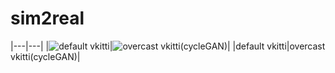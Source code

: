 # sim2real

|---|---|
|![default vkitti](https://github.com/nidolight/sim2real/blob/main/cycleGAN_generator/default_vkitti.gif)|![overcast vkitti(cycleGAN)](https://github.com/nidolight/sim2real/blob/main/cycleGAN_generator/cycleGAN_overcast.gif)|
|default vkitti|overcast vkitti(cycleGAN)|


